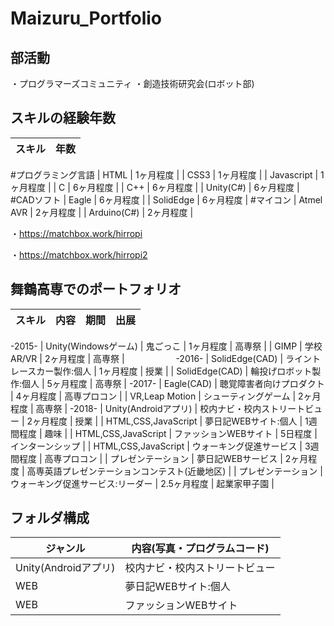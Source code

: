 # Maizuru_Portfolio

## 部活動

・プログラマーズコミュニティ
・創造技術研究会(ロボット部)

## スキルの経験年数

| スキル | 年数 |
|:-----------:|:------------:|
#プログラミング言語
| HTML | 1ヶ月程度 | 
| CSS3 | 1ヶ月程度 |
| Javascript | 1ヶ月程度 | 
| C | 6ヶ月程度 | 
| C++ | 6ヶ月程度 | 
| Unity(C#) | 6ヶ月程度 | 
#CADソフト
| Eagle | 6ヶ月程度 | 
| SolidEdge | 6ヶ月程度 | 
#マイコン
| Atmel AVR | 2ヶ月程度 |
| Arduino(C#) | 2ヶ月程度 |


・https://matchbox.work/hirropi

・https://matchbox.work/hirropi2

## 舞鶴高専でのポートフォリオ
| スキル | 内容 | 期間 | 出展 |
|:-----------:|:------------:|:------------:|:------------:|
-2015-
| Unity(Windowsゲーム) | 鬼ごっこ | 1ヶ月程度 | 高専祭 | 
| GIMP | 学校AR/VR | 2ヶ月程度 | 高専祭 | 　 　　　　 
-2016-
| SolidEdge(CAD) | ライントレースカー製作:個人 | 1ヶ月程度 | 授業 | 
| SolidEdge(CAD) | 輪投げロボット製作:個人 | 5ヶ月程度 | 高専祭 | 
-2017-
| Eagle(CAD) | 聴覚障害者向けプロダクト | 4ヶ月程度 | 高専プロコン | 
| VR,Leap Motion | シューティングゲーム | 2ヶ月程度 | 高専祭 | 
-2018-
| Unity(Androidアプリ) | 校内ナビ・校内ストリートビュー | 2ヶ月程度 | 授業 | 
| HTML,CSS,JavaScript | 夢日記WEBサイト:個人 | 1週間程度 | 趣味 |
| HTML,CSS,JavaScript | ファッションWEBサイト | 5日程度 | インターンシップ |
| HTML,CSS,JavaScript | ウォーキング促進サービス | 3週間程度 | 高専プロコン |
| プレゼンテーション | 夢日記WEBサービス | 2ヶ月程度 | 高専英語プレゼンテーションコンテスト(近畿地区) |
| プレゼンテーション | ウォーキング促進サービス:リーダー | 2.5ヶ月程度 | 起業家甲子園 |

## フォルダ構成

| ジャンル | 内容(写真・プログラムコード) |
----|---- 
| Unity(Androidアプリ) | 校内ナビ・校内ストリートビュー |
| WEB | 夢日記WEBサイト:個人 |
| WEB | ファッションWEBサイト |

